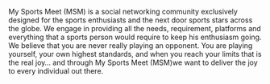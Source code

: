 My Sports Meet (MSM) is a social networking community exclusively designed for the sports enthusiasts and the next door sports stars across the globe. We engage in providing all the needs, requirement, platforms and everything that a sports person would require to keep his enthusiasm going. We believe that you are never really playing an opponent. You are playing yourself, your own highest standards, and when you reach your limits that is the real joy… and through My Sports Meet (MSM)we want to deliver the joy to every individual out there.